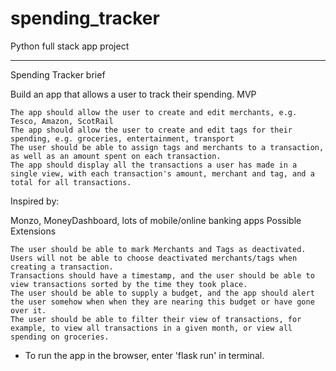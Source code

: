 # spending_tracker
Python full stack app project

<hr>

Spending Tracker brief

Build an app that allows a user to track their spending.
MVP

    The app should allow the user to create and edit merchants, e.g. Tesco, Amazon, ScotRail
    The app should allow the user to create and edit tags for their spending, e.g. groceries, entertainment, transport
    The user should be able to assign tags and merchants to a transaction, as well as an amount spent on each transaction.
    The app should display all the transactions a user has made in a single view, with each transaction's amount, merchant and tag, and a total for all transactions.

Inspired by:

Monzo, MoneyDashboard, lots of mobile/online banking apps
Possible Extensions

    The user should be able to mark Merchants and Tags as deactivated. Users will not be able to choose deactivated merchants/tags when creating a transaction.
    Transactions should have a timestamp, and the user should be able to view transactions sorted by the time they took place.
    The user should be able to supply a budget, and the app should alert the user somehow when when they are nearing this budget or have gone over it.
    The user should be able to filter their view of transactions, for example, to view all transactions in a given month, or view all spending on groceries.


- To run the app in the browser, enter 'flask run' in terminal.
